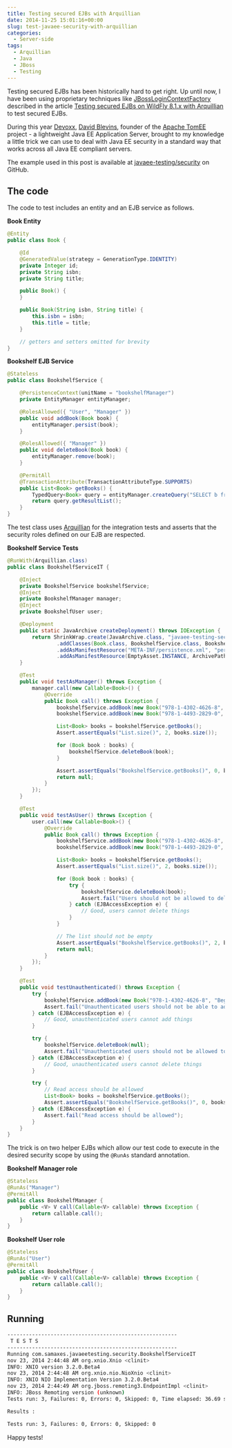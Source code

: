 ```yaml
---
title: Testing secured EJBs with Arquillian
date: 2014-11-25 15:01:16+00:00
slug: test-javaee-security-with-arquillian
categories:
  - Server-side
tags:
  - Arquillian
  - Java
  - JBoss
  - Testing
---
```


Testing secured EJBs has been historically hard to get right. Up until now, I have been using proprietary techniques like [JBossLoginContextFactory](https://github.com/sfcoy/demos/blob/master/arquillian-security-demo/src/test/java/org/jboss/arquillian/secureejb/JBossLoginContextFactory.java) described in the article [Testing secured EJBs on WildFly 8.1.x with Arquillian](https://developer.jboss.org/wiki/TestingSecuredEJBsOnWildFly81xWithArquillian) to test secured EJBs.

During this year [Devoxx](http://www.devoxx.be/), [David Blevins](https://twitter.com/dblevins), founder of the [Apache TomEE](http://tomee.apache.org/) project - a lightweight Java EE Application Server, brought to my knowledge a little trick we can use to deal with Java EE security in a standard way that works across all Java EE compliant servers.

<!--more-->

The example used in this post is available at [javaee-testing/security](https://github.com/javaee-testing/security) on GitHub.

## The code

The code to test includes an entity and an EJB service as follows.

**Book Entity**

```java
@Entity
public class Book {

    @Id
    @GeneratedValue(strategy = GenerationType.IDENTITY)
    private Integer id;
    private String isbn;
    private String title;

    public Book() {
    }

    public Book(String isbn, String title) {
        this.isbn = isbn;
        this.title = title;
    }

    // getters and setters omitted for brevity
}
```

**Bookshelf EJB Service**

```java
@Stateless
public class BookshelfService {

    @PersistenceContext(unitName = "bookshelfManager")
    private EntityManager entityManager;

    @RolesAllowed({ "User", "Manager" })
    public void addBook(Book book) {
        entityManager.persist(book);
    }

    @RolesAllowed({ "Manager" })
    public void deleteBook(Book book) {
        entityManager.remove(book);
    }

    @PermitAll
    @TransactionAttribute(TransactionAttributeType.SUPPORTS)
    public List<Book> getBooks() {
        TypedQuery<Book> query = entityManager.createQuery("SELECT b from Book as b", Book.class);
        return query.getResultList();
    }
}
```

The test class uses [Arquillian](http://arquillian.org/) for the integration tests and asserts that the security roles defined on our EJB are respected.

**Bookshelf Service Tests**

```java
@RunWith(Arquillian.class)
public class BookshelfServiceIT {

    @Inject
    private BookshelfService bookshelfService;
    @Inject
    private BookshelfManager manager;
    @Inject
    private BookshelfUser user;

    @Deployment
    public static JavaArchive createDeployment() throws IOException {
        return ShrinkWrap.create(JavaArchive.class, "javaee-testing-security.jar")
                .addClasses(Book.class, BookshelfService.class, BookshelfManager.class, BookshelfUser.class)
                .addAsManifestResource("META-INF/persistence.xml", "persistence.xml")
                .addAsManifestResource(EmptyAsset.INSTANCE, ArchivePaths.create("beans.xml"));
    }

    @Test
    public void testAsManager() throws Exception {
        manager.call(new Callable<Book>() {
            @Override
            public Book call() throws Exception {
                bookshelfService.addBook(new Book("978-1-4302-4626-8", "Beginning Java EE 7"));
                bookshelfService.addBook(new Book("978-1-4493-2829-0", "Continuous Enterprise Development in Java"));

                List<Book> books = bookshelfService.getBooks();
                Assert.assertEquals("List.size()", 2, books.size());

                for (Book book : books) {
                    bookshelfService.deleteBook(book);
                }

                Assert.assertEquals("BookshelfService.getBooks()", 0, bookshelfService.getBooks().size());
                return null;
            }
        });
    }

    @Test
    public void testAsUser() throws Exception {
        user.call(new Callable<Book>() {
            @Override
            public Book call() throws Exception {
                bookshelfService.addBook(new Book("978-1-4302-4626-8", "Beginning Java EE 7"));
                bookshelfService.addBook(new Book("978-1-4493-2829-0", "Continuous Enterprise Development in Java"));

                List<Book> books = bookshelfService.getBooks();
                Assert.assertEquals("List.size()", 2, books.size());

                for (Book book : books) {
                    try {
                        bookshelfService.deleteBook(book);
                        Assert.fail("Users should not be allowed to delete");
                    } catch (EJBAccessException e) {
                        // Good, users cannot delete things
                    }
                }

                // The list should not be empty
                Assert.assertEquals("BookshelfService.getBooks()", 2, bookshelfService.getBooks().size());
                return null;
            }
        });
    }

    @Test
    public void testUnauthenticated() throws Exception {
        try {
            bookshelfService.addBook(new Book("978-1-4302-4626-8", "Beginning Java EE 7"));
            Assert.fail("Unauthenticated users should not be able to add books");
        } catch (EJBAccessException e) {
            // Good, unauthenticated users cannot add things
        }

        try {
            bookshelfService.deleteBook(null);
            Assert.fail("Unauthenticated users should not be allowed to delete");
        } catch (EJBAccessException e) {
            // Good, unauthenticated users cannot delete things
        }

        try {
            // Read access should be allowed
            List<Book> books = bookshelfService.getBooks();
            Assert.assertEquals("BookshelfService.getBooks()", 0, books.size());
        } catch (EJBAccessException e) {
            Assert.fail("Read access should be allowed");
        }
    }
}
```

The trick is on two helper EJBs which allow our test code to execute in the desired security scope by using the `@RunAs` standard annotation.

**Bookshelf Manager role**

```java
@Stateless
@RunAs("Manager")
@PermitAll
public class BookshelfManager {
    public <V> V call(Callable<V> callable) throws Exception {
        return callable.call();
    }
}
```

**Bookshelf User role**

```java
@Stateless
@RunAs("User")
@PermitAll
public class BookshelfUser {
    public <V> V call(Callable<V> callable) throws Exception {
        return callable.call();
    }
}
```

## Running

```sh
-------------------------------------------------------
 T E S T S
-------------------------------------------------------
Running com.samaxes.javaeetesting.security.BookshelfServiceIT
nov 23, 2014 2:44:48 AM org.xnio.Xnio <clinit>
INFO: XNIO version 3.2.0.Beta4
nov 23, 2014 2:44:48 AM org.xnio.nio.NioXnio <clinit>
INFO: XNIO NIO Implementation Version 3.2.0.Beta4
nov 23, 2014 2:44:49 AM org.jboss.remoting3.EndpointImpl <clinit>
INFO: JBoss Remoting version (unknown)
Tests run: 3, Failures: 0, Errors: 0, Skipped: 0, Time elapsed: 36.69 sec - in com.samaxes.javaeetesting.security.BookshelfServiceIT

Results :

Tests run: 3, Failures: 0, Errors: 0, Skipped: 0
```

Happy tests!
